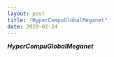 ```yaml
---
layout: post
title: "HyperCompuGlobalMeganet"
date: 2020-02-24
---
```


***HyperCompuGlobalMeganet***
